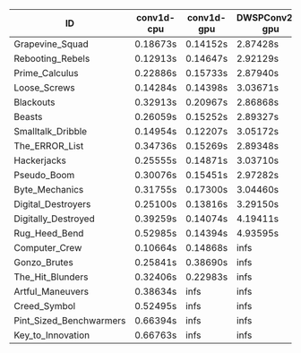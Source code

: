 |ID|conv1d-cpu|conv1d-gpu|DWSPConv2D-gpu|gemm-gpu|avg|
|-|-|-|-|-|-|
|Grapevine_Squad|0.18673s|0.14152s|2.87428s|1.73707s|1.23490s|
|Rebooting_Rebels|0.12913s|0.14647s|2.92129s|1.75759s|1.23862s|
|Prime_Calculus|0.22886s|0.15733s|2.87940s|1.70666s|1.24306s|
|Loose_Screws|0.14284s|0.14398s|3.03671s|1.79166s|1.27879s|
|Blackouts|0.32913s|0.20967s|2.86868s|1.75051s|1.28950s|
|Beasts|0.26059s|0.15252s|2.89327s|1.90202s|1.30210s|
|Smalltalk_Dribble|0.14954s|0.12207s|3.05172s|1.91149s|1.30870s|
|The_ERROR_List|0.34736s|0.15269s|2.89348s|1.92586s|1.32985s|
|Hackerjacks|0.25555s|0.14871s|3.03710s|1.90076s|1.33553s|
|Pseudo_Boom|0.30076s|0.15451s|2.97282s|1.93126s|1.33984s|
|Byte_Mechanics|0.31755s|0.17300s|3.04460s|1.90729s|1.36061s|
|Digital_Destroyers|0.25100s|0.13816s|3.29150s|2.08153s|1.44055s|
|Digitally_Destroyed|0.39259s|0.14074s|4.19411s|2.55859s|1.82151s|
|Rug_Heed_Bend|0.52985s|0.14394s|4.93595s|4.35609s|2.49146s|
|Computer_Crew|0.10664s|0.14868s|infs|4.37046s|infs|
|Gonzo_Brutes|0.25841s|0.38690s|infs|4.37617s|infs|
|The_Hit_Blunders|0.32406s|0.22983s|infs|1.90924s|infs|
|Artful_Maneuvers|0.38634s|infs|infs|4.43350s|infs|
|Creed_Symbol|0.52495s|infs|infs|4.42576s|infs|
|Pint_Sized_Benchwarmers|0.66394s|infs|infs|4.44985s|infs|
|Key_to_Innovation|0.66763s|infs|infs|4.41395s|infs|
